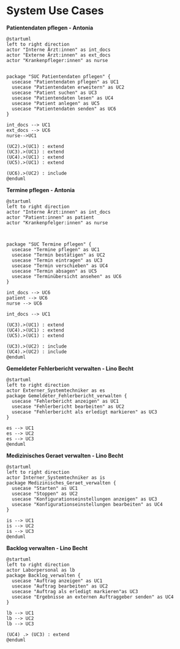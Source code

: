 # System Use Cases

**Patientendaten pflegen - Antonia**

```plantuml Patientendaten pflegen
@startuml
left to right direction
actor "Interne Ärzt:innen" as int_docs
actor "Externe Ärzt:innen" as ext_docs
actor "Krankenpfleger:innen" as nurse


package "SUC Patientendaten pflegen" {
  usecase "Patientendaten pflegen" as UC1
  usecase "Patientendaten erweitern" as UC2
  usecase "Patient suchen" as UC3
  usecase "Patientendaten lesen" as UC4
  usecase "Patient anlegen" as UC5
  usecase "Patientendaten senden" as UC6
}

int_docs --> UC1
ext_docs --> UC6
nurse-->UC1

(UC2).>(UC1) : extend
(UC3).>(UC1) : extend
(UC4).>(UC1) : extend
(UC5).>(UC1) : extend

(UC6).>(UC2) : include
@enduml
```


**Termine pflegen - Antonia**

```plantuml Termine pflegen
@startuml
left to right direction
actor "Interne Ärzt:innen" as int_docs
actor "Patient:innen" as patient
actor "Krankenpfelger:innen" as nurse



package "SUC Termine pflegen" {
  usecase "Termine pflegen" as UC1
  usecase "Termin bestätigen" as UC2
  usecase "Termin eintragen" as UC3
  usecase "Termin verschieben" as UC4
  usecase "Termin absagen" as UC5
  usecase "Terminübersicht ansehen" as UC6
}

int_docs --> UC6
patient --> UC6
nurse --> UC6

int_docs --> UC1

(UC3).>(UC1) : extend 
(UC4).>(UC1) : extend
(UC5).>(UC1) : extend 

(UC3).>(UC2) : include
(UC4).>(UC2) : include
@enduml
```


**Gemeldeter Fehlerbericht verwalten - Lino Becht**

```plantuml SUC Gemeldeter Fehlerbericht verwalten
@startuml
left to right direction
actor Externer_Systemtechniker as es
package Gemeldeter_Fehlerbericht_verwalten {
  usecase "Fehlerbericht anzeigen" as UC1
  usecase "Fehlerbericht bearbeiten" as UC2
  usecase "Fehlerbericht als erledigt markieren" as UC3
}

es --> UC1
es --> UC2
es --> UC3
@enduml
```


**Medizinisches Geraet verwalten - Lino Becht**

```plantuml SUC Medizinisches Geraet verwalten
@startuml
left to right direction
actor Interner_Systemtechniker as is
package Medizinisches_Geraet_verwalten {
  usecase "Starten" as UC1
  usecase "Stoppen" as UC2
  usecase "Konfigurationseinstellungen anzeigen" as UC3
  usecase "Konfigurationseinstellungen bearbeiten" as UC4
}

is --> UC1
is --> UC2
is --> UC3
@enduml
```

**Backlog verwalten - Lino Becht**

```plantuml SUC Backlog verwalten
@startuml
left to right direction
actor Laborpersonal as lb
package Backlog_verwalten {
  usecase "Auftrag anzeigen" as UC1
  usecase "Auftrag bearbeiten" as UC2
  usecase "Auftrag als erledigt markieren"as UC3
  usecase "Ergebnisse an externen Auftraggeber senden" as UC4
}

lb --> UC1
lb --> UC2
lb --> UC3

(UC4) .> (UC3) : extend
@enduml
